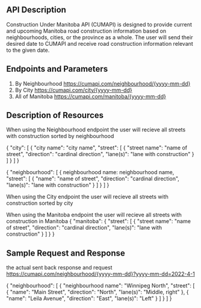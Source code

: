 ## API Description

Construction Under Manitoba API (CUMAPI) is designed to provide current and upcoming Manitoba road construction information based on neighbourhoods, cities, or the province as a whole. The user will send their desired date to CUMAPI and receive road construction information relevant to the given date. 

## Endpoints and Parameters

1. By Neighbourhood
  https://cumapi.com/neighbourhood/{yyyy-mm-dd}
2. By City
  https://cumapi.com/city/{yyyy-mm-dd}
3. All of Manitoba
  https://cumapi.com/manitoba/{yyyy-mm-dd}

## Description of Resources
When using the Neighbourhood endpoint the user will recieve all streets with construction sorted by neighbourhood

{
"city": [
  {
    "city name": "city name",
    "street": [
       {
         "street name": "name of street",
         "direction": "cardinal direction",
         "lane(s)": "lane with construction"
       }
      ]
    }
  ]
}

{
"neighbourhood": [
  {
    neighbourhood name: neighbourhood name,
    "street": [
       {
         "name": "name of street",
         "direction": "cardinal direction",
         "lane(s)": "lane with construction"
       }
      ]
    }
  ]
}

When using the City endpoint the user will recieve all streets with construction sorted by city


When using the Manitoba endpoint the user will recieve all streets with construction in Manitoba
{
  "manitoba": {
  "street": [
    {
      "street name": "name of street",
      "direction": "cardinal direction",
      "lane(s)": "lane with construction"
    }
    ]
  } 
}

## Sample Request and Response
the actual sent back response and request
https://cumapi.com/neighbourhood/{yyyy-mm-dd}?yyyy-mm-dd=2022-4-1

{
"neighbourhood": [
  {
    "neighbourhood name": "Winnipeg North",
    "street": [
       {
         "name": "Main Street",
         "direction": "North",
         "lane(s)": "Middle, right"
       },
       {
         "name": "Leila Avenue",
         "direction": "East",
         "lane(s)": "Left"
       }
      ]
    }
  ]
}

